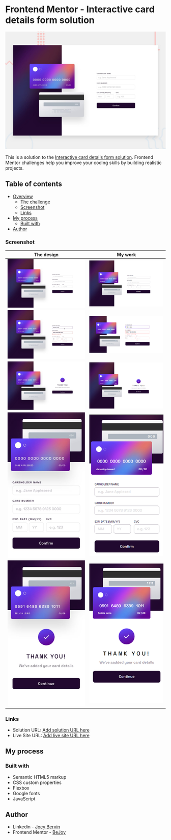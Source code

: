 # Frontend Mentor - Interactive card details form solution

![](./design/desktop-preview.jpg)

This is a solution to the [Interactive card details form solution](https://www.frontendmentor.io/challenges/interactive-card-details-form-XpS8cKZDWw). Frontend Mentor challenges help you improve your coding skills by building realistic projects. 

## Table of contents

- [Overview](#overview)
  - [The challenge](#the-challenge)
  - [Screenshot](#screenshot)
  - [Links](#links)
- [My process](#my-process)
  - [Built with](#built-with)
- [Author](#author)


### Screenshot

| The design                            | My work                               |
|---------------------------------------|---------------------------------------|
|![](./design/desktop-design.jpg)         | ![](./project/desktop-design.png)         | 
|![](./design/active-states.jpg)          | ![](./project/active-states.png)          |
|![](./design/complete-state-desktop.jpg) | ![](./project/complete-state-desktop.png) |
|![](./design/mobile-design.jpg)          | ![](./project/mobile-design.png)          |
|![](./design/complete-state-mobile.jpg)  | ![](./project/complete-state-mobile.png)  |


### Links

- Solution URL: [Add solution URL here](https://your-solution-url.com)
- Live Site URL: [Add live site URL here](https://your-live-site-url.com)

## My process

### Built with

- Semantic HTML5 markup
- CSS custom properties
- Flexbox
- Google fonts
- JavaScript

## Author

- Linkedin - [Joey Bervin](https://www.linkedin.com/in/joey-bervin/)
- Frontend Mentor - [BeJoy ](https://www.frontendmentor.io/profile/Joeybervin)